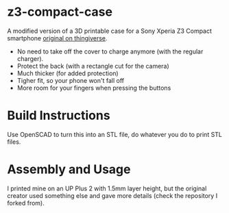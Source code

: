 # z3-compact-case

A modified version of a 3D printable case for a Sony Xperia Z3 Compact
smartphone [original on thingiverse](http://www.thingiverse.com/thing:714570).

- No need to take off the cover to charge anymore (with the regular charger).
- Protect the back (with a rectangle cut for the camera)
- Much thicker (for added protection)
- Tigher fit, so your phone won't fall off
- More room for your fingers when pressing the buttons

# Build Instructions

Use OpenSCAD to turn this into an STL file, do whatever you do to print STL
files.

# Assembly and Usage

I printed mine on an UP Plus 2 with 1.5mm layer height, but the original
creator used something else and gave more details (check the repository I
forked from).
